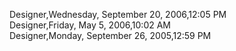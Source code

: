 ﻿Designer,Wednesday, September 20, 2006,12:05 PM  Designer,Friday, May 5, 2006,10:02 AM  Designer,Monday, September 26, 2005,12:59 PM